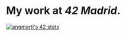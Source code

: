# My work at ***42 Madrid***.


[![angmarti's 42 stats](https://badge42.vercel.app/api/v2/cl5nvqyx2001109jk9d48eq0s/stats?cursusId=21&coalitionId=65)](https://profile.intra.42.fr/users/angmarti)
